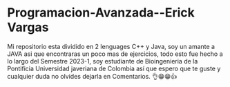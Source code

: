 # Programacion-Avanzada--Erick Vargas
Mi repositorio esta dividido en 2 lenguages C++ y Java, soy un amante a JAVA asi que encontraras un poco mas de ejercicios, todo esto fue hecho a lo largo del Semestre 
2023-1, soy estudiante de Bioingenieria de la Pontificia Universidad javeriana de Colombia así que espero que te guste y cualquier duda no olvides dejarla en Comentarios.
👌😁😁👍
